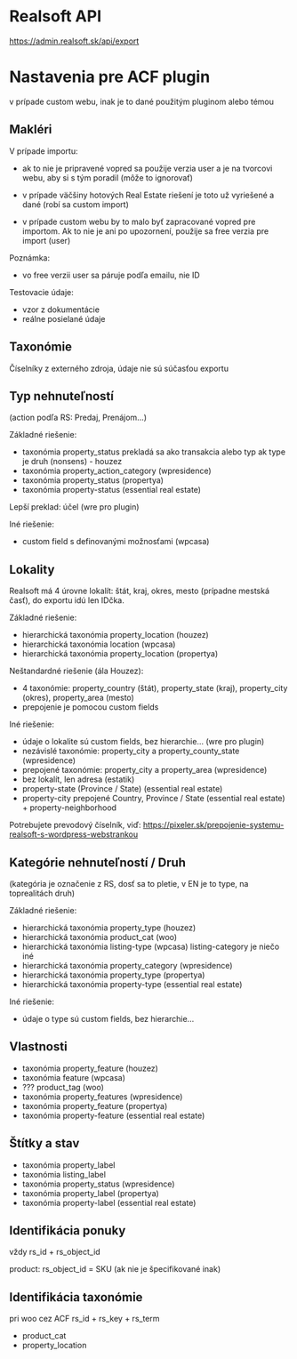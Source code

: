 # Realsoft API

https://admin.realsoft.sk/api/export


# Nastavenia pre ACF plugin 

v prípade custom webu, inak je to dané použitým pluginom alebo témou

## Makléri

V prípade importu: 

- ak to nie je pripravené vopred sa použije verzia user a je na tvorcovi webu, aby si s tým poradil (môže to ignorovať)

- v prípade väčšiny hotových Real Estate riešení je toto už vyriešené a dané (robí sa custom import)

- v prípade custom webu by to malo byť zapracované vopred pre importom. Ak to nie je ani po upozornení, použije sa free verzia pre import (user)

Poznámka:
- vo free verzii user sa páruje podľa emailu, nie ID

Testovacie údaje:
- vzor z dokumentácie
- reálne posielané údaje

## Taxonómie 

Číselníky z externého zdroja, údaje nie sú súčasťou exportu

## Typ nehnuteľností

(action podľa RS: Predaj, Prenájom...) 

Základné riešenie:

- taxonómia property_status prekladá sa ako transakcia alebo typ ak type je druh (nonsens) - houzez
- taxonómia property_action_category (wpresidence)
- taxonómia property_status (propertya)
- taxonómia property-status (essential real estate)

Lepší preklad: účel (wre pro plugin)

Iné riešenie: 
- custom field s definovanými možnosťami (wpcasa)


## Lokality

Realsoft má 4 úrovne lokalít: štát, kraj, okres, mesto (prípadne mestská časť), do exportu idú len IDčka. 

Základné riešenie:

- hierarchická taxonómia property_location (houzez)
- hierarchická taxonómia location  (wpcasa)  
- hierarchická taxonómia property_location (propertya)

Neštandardné riešenie (ála Houzez):

- 4 taxonómie: property_country (štát), property_state (kraj), property_city (okres), property_area (mesto)
- prepojenie je pomocou custom fields

Iné riešenie:

- údaje o lokalite sú custom fields, bez hierarchie... (wre pro plugin)
- nezávislé taxonómie: property_city a property_county_state (wpresidence)
- prepojené taxonómie: property_city a property_area (wpresidence)
- bez lokalít, len adresa (estatik)
- property-state (Province / State) (essential real estate) 
- property-city prepojené Country, Province / State (essential real estate) + property-neighborhood

Potrebujete prevodový číselník, viď: https://pixeler.sk/prepojenie-systemu-realsoft-s-wordpress-webstrankou





## Kategórie nehnuteľností  / Druh

(kategória je označenie z RS, dosť sa to pletie, v EN je to type, na toprealitách druh)

Základné riešenie:

- hierarchická taxonómia property_type (houzez)
- hierarchická taxonómia product_cat (woo)
- hierarchická taxonómia listing-type (wpcasa) listing-category je niečo iné
- hierarchická taxonómia property_category (wpresidence)
- hierarchická taxonómia property_type (propertya)
- hierarchická taxonómia property-type (essential real estate)

Iné riešenie:

- údaje o type sú custom fields, bez hierarchie... 
 

## Vlastnosti 

- taxonómia property_feature (houzez)
- taxonómia feature (wpcasa) 
- ??? product_tag (woo)
- taxonómia property_features (wpresidence) 
- taxonómia property_feature (propertya) 
- taxonómia property-feature (essential real estate) 

 
## Štítky a stav

- taxonómia property_label
- taxonómia listing_label 
- taxonómia property_status (wpresidence) 
- taxonómia property_label (propertya)  
- taxonómia property-label (essential real estate) 
 


## Identifikácia ponuky

vždy rs_id + rs_object_id

product:  rs_object_id = SKU (ak nie je špecifikované inak)

## Identifikácia taxonómie

pri woo cez ACF rs_id + rs_key + rs_term
- product_cat
- property_location









 
